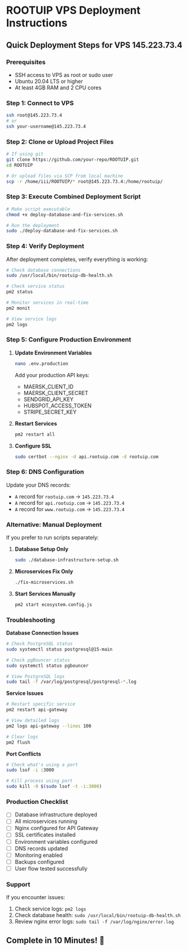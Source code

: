 # ROOTUIP VPS Deployment Instructions

## Quick Deployment Steps for VPS 145.223.73.4

### Prerequisites
- SSH access to VPS as root or sudo user
- Ubuntu 20.04 LTS or higher
- At least 4GB RAM and 2 CPU cores

### Step 1: Connect to VPS
```bash
ssh root@145.223.73.4
# or
ssh your-username@145.223.73.4
```

### Step 2: Clone or Upload Project Files
```bash
# If using git
git clone https://github.com/your-repo/ROOTUIP.git
cd ROOTUIP

# Or upload files via SCP from local machine
scp -r /home/iii/ROOTUIP/* root@145.223.73.4:/home/rootuip/
```

### Step 3: Execute Combined Deployment Script
```bash
# Make script executable
chmod +x deploy-database-and-fix-services.sh

# Run the deployment
sudo ./deploy-database-and-fix-services.sh
```

### Step 4: Verify Deployment
After deployment completes, verify everything is working:

```bash
# Check database connections
sudo /usr/local/bin/rootuip-db-health.sh

# Check service status
pm2 status

# Monitor services in real-time
pm2 monit

# View service logs
pm2 logs
```

### Step 5: Configure Production Environment

1. **Update Environment Variables**
   ```bash
   nano .env.production
   ```
   Add your production API keys:
   - MAERSK_CLIENT_ID
   - MAERSK_CLIENT_SECRET
   - SENDGRID_API_KEY
   - HUBSPOT_ACCESS_TOKEN
   - STRIPE_SECRET_KEY

2. **Restart Services**
   ```bash
   pm2 restart all
   ```

3. **Configure SSL**
   ```bash
   sudo certbot --nginx -d api.rootuip.com -d rootuip.com
   ```

### Step 6: DNS Configuration
Update your DNS records:
- `A` record for `rootuip.com` → `145.223.73.4`
- `A` record for `api.rootuip.com` → `145.223.73.4`
- `A` record for `www.rootuip.com` → `145.223.73.4`

### Alternative: Manual Deployment

If you prefer to run scripts separately:

1. **Database Setup Only**
   ```bash
   sudo ./database-infrastructure-setup.sh
   ```

2. **Microservices Fix Only**
   ```bash
   ./fix-microservices.sh
   ```

3. **Start Services Manually**
   ```bash
   pm2 start ecosystem.config.js
   ```

### Troubleshooting

**Database Connection Issues**
```bash
# Check PostgreSQL status
sudo systemctl status postgresql@15-main

# Check pgBouncer status
sudo systemctl status pgbouncer

# View PostgreSQL logs
sudo tail -f /var/log/postgresql/postgresql-*.log
```

**Service Issues**
```bash
# Restart specific service
pm2 restart api-gateway

# View detailed logs
pm2 logs api-gateway --lines 100

# Clear logs
pm2 flush
```

**Port Conflicts**
```bash
# Check what's using a port
sudo lsof -i :3000

# Kill process using port
sudo kill -9 $(sudo lsof -t -i:3000)
```

### Production Checklist

- [ ] Database infrastructure deployed
- [ ] All microservices running
- [ ] Nginx configured for API Gateway
- [ ] SSL certificates installed
- [ ] Environment variables configured
- [ ] DNS records updated
- [ ] Monitoring enabled
- [ ] Backups configured
- [ ] User flow tested successfully

### Support

If you encounter issues:
1. Check service logs: `pm2 logs`
2. Check database health: `sudo /usr/local/bin/rootuip-db-health.sh`
3. Review nginx error logs: `sudo tail -f /var/log/nginx/error.log`

## Complete in 10 Minutes! 🚀